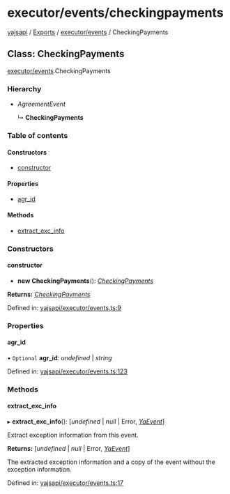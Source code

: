 # executor/events/checkingpayments

[yajsapi](https://github.com/golemfactory/yagna-docs/tree/9699eb3e934dbc2c15063c37bc7a317a2c47fef4/yajsapi/README.md) / [Exports](https://github.com/golemfactory/yagna-docs/tree/9699eb3e934dbc2c15063c37bc7a317a2c47fef4/yajsapi/modules.md) / [executor/events](../yajsapi-2/executor_events.md) / CheckingPayments

## Class: CheckingPayments

[executor/events](../yajsapi-2/executor_events.md).CheckingPayments

### Hierarchy

* _AgreementEvent_

  ↳ **CheckingPayments**

### Table of contents

#### Constructors

* [constructor](executor_events.checkingpayments.md#constructor)

#### Properties

* [agr\_id](executor_events.checkingpayments.md#agr_id)

#### Methods

* [extract\_exc\_info](executor_events.checkingpayments.md#extract_exc_info)

### Constructors

#### constructor

+ **new CheckingPayments**\(\): [_CheckingPayments_](executor_events.checkingpayments.md)

**Returns:** [_CheckingPayments_](executor_events.checkingpayments.md)

Defined in: [yajsapi/executor/events.ts:9](https://github.com/golemfactory/yajsapi/blob/0a8d8c8/yajsapi/executor/events.ts#L9)

### Properties

#### agr\_id

• `Optional` **agr\_id**: _undefined_ \| _string_

Defined in: [yajsapi/executor/events.ts:123](https://github.com/golemfactory/yajsapi/blob/0a8d8c8/yajsapi/executor/events.ts#L123)

### Methods

#### extract\_exc\_info

▸ **extract\_exc\_info**\(\): \[_undefined_ \| _null_ \| Error, [_YaEvent_](executor_events.yaevent.md)\]

Extract exception information from this event.

**Returns:** \[_undefined_ \| _null_ \| Error, [_YaEvent_](executor_events.yaevent.md)\]

The extracted exception information and a copy of the event without the exception information.

Defined in: [yajsapi/executor/events.ts:17](https://github.com/golemfactory/yajsapi/blob/0a8d8c8/yajsapi/executor/events.ts#L17)

